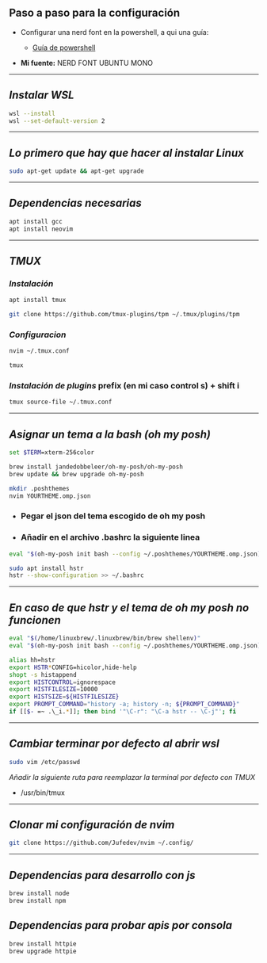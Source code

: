 ## Paso a paso para la configuración

- Configurar una nerd font en la powershell, a qui una guía:

  - [Guía de powershell](https://www.youtube.com/watch?v=6SGIFVJ5Izs)

- **Mi fuente:** NERD FONT UBUNTU MONO

---

## _Instalar WSL_

```bash
wsl --install
wsl --set-default-version 2
```

---

## _Lo primero que hay que hacer al instalar Linux_

```bash
sudo apt-get update && apt-get upgrade
```

---

## _Dependencias necesarias_

```bash
apt install gcc
apt install neovim
```

---

## _TMUX_

### _Instalación_

```bash
apt install tmux

git clone https://github.com/tmux-plugins/tpm ~/.tmux/plugins/tpm
```

### _Configuracion_

```bash
nvim ~/.tmux.conf

tmux
```

### _Instalación de plugins_ prefix (en mi caso control s) + shift i

```bash
tmux source-file ~/.tmux.conf
```

---

## _Asignar un tema a la bash (oh my posh)_

```bash
set $TERM=xterm-256color
```

```bash
brew install jandedobbeleer/oh-my-posh/oh-my-posh
brew update && brew upgrade oh-my-posh
```

```bash
mkdir .poshthemes
nvim YOURTHEME.omp.json
```

- ### Pegar el json del tema escogido de oh my posh
- ### Añadir en el archivo .bashrc la siguiente linea

```bash
eval "$(oh-my-posh init bash --config ~/.poshthemes/YOURTHEME.omp.json)"
```

```bash
sudo apt install hstr
hstr --show-configuration >> ~/.bashrc
```

---

## _En caso de que hstr y el tema de oh my posh no funcionen_

```bash
eval "$(/home/linuxbrew/.linuxbrew/bin/brew shellenv)"
eval "$(oh-my-posh init bash --config ~/.poshthemes/YOURTHEME.omp.json)"

alias hh=hstr
export HSTR*CONFIG=hicolor,hide-help
shopt -s histappend
export HISTCONTROL=ignorespace
export HISTFILESIZE=10000
export HISTSIZE=${HISTFILESIZE}
export PROMPT_COMMAND="history -a; history -n; ${PROMPT_COMMAND}"
if [[$- =~ .\_i.*]]; then bind '"\C-r": "\C-a hstr -- \C-j"'; fi
```

---

## _Cambiar terminar por defecto al abrir wsl_

```bash
sudo vim /etc/passwd
```

_Añadir la siguiente ruta para reemplazar la terminal por defecto con TMUX_

- /usr/bin/tmux

---

## _Clonar mi configuración de nvim_

```bash
git clone https://github.com/Jufedev/nvim ~/.config/
```

---

## _Dependencias para desarrollo con js_

```bash
brew install node
brew install npm
```

## _Dependencias para probar apis por consola_

```bash
brew install httpie
brew upgrade httpie
```
